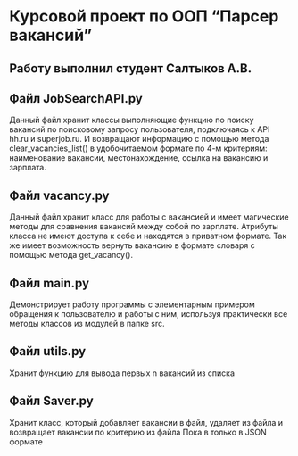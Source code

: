 # Курсовой проект по ООП “Парсер вакансий”

## Работу выполнил студент Салтыков А.В.

## Файл JobSearchAPI.py
Данный файл хранит классы выполняющие функцию по поиску вакансий по поисковому запросу пользователя, 
подключаясь к API hh.ru и superjob.ru. И возвращают информацию с помощью метода clear_vacancies_list()
в удобочитаемом формате по 4-м критериям: наименование вакансии, местонахождение, ссылка на вакансию и зарплата.

## Файл vacancy.py
Данный файл хранит класс для работы с вакансией и имеет магические методы для сравнения вакансий между собой по зарплате.
Атрибуты класса не имеют доступа к себе и находятся в приватном формате. Так же имеет возможность вернуть вакансию в формате словаря
с помощью метода get_vacancy().

## Файл main.py
Демонстрирует работу программы с элементарным примером обращения к пользователю и работы с ним, 
используя практически все методы классов из модулей в папке src.

## Файл utils.py 
Хранит функцию для вывода первых n вакансий из списка

## Файл Saver.py
Хранит класс, который добавляет вакансии в файл, удаляет из файла и возвращает вакансии по критерию из файла
Пока в только в JSON формате





